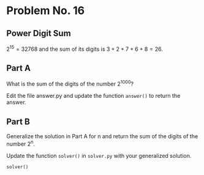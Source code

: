 # Problem No. 16

## Power Digit Sum

$2^{15} = 32768$ and the sum of its digits is $3 + 2 + 7 + 6 + 8 = 26$.

## Part A

What is the sum of the digits of the number $2^{1000}$?

Edit the file answer.py and update the function `answer()` to return the answer.

## Part B

Generalize the solution in Part A for n and return the sum of the digits of the number $2^{n}$.

Update the function `solver()` in `solver.py` with your generalized solution.

```python
solver()
```